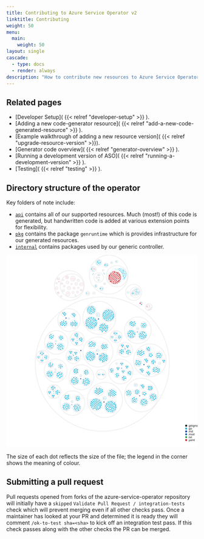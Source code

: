 ```yaml
---
title: Contributing to Azure Service Operator v2
linktitle: Contributing
weight: 50
menu:
  main:
    weight: 50
layout: single
cascade:
  - type: docs
  - render: always
description: "How to contribute new resources to Azure Service Operator v2"
---
```


## Related pages

* [Developer Setup]( {{< relref "developer-setup" >}} ).
* [Adding a new code-generator resource]( {{< relref "add-a-new-code-generated-resource" >}} ).
* [Example walkthrough of adding a new resource version]( {{< relref "upgrade-resource-version" >}}).
* [Generator code overview]( {{< relref "generator-overview" >}} ).
* [Running a development version of ASO]( {{< relref "running-a-development-version" >}} ).
* [Testing]( {{< relref "testing" >}} ).

## Directory structure of the operator

Key folders of note include:

* [`api`](https://github.com/Azure/azure-service-operator/tree/main/v2/api) contains all of our supported resources. Much (most!) of this code is generated, but handwritten code is added at various extension points for flexibility.
* [`pkg`](https://github.com/Azure/azure-service-operator/tree/main/v2/pkg) contains the package `genruntime` which is provides infrastructure for our generated resources.
* [`internal`](https://github.com/Azure/azure-service-operator/tree/main/v2/internal) contains packages used by our generic controller.

![Overview](images/aso-v2-structure.svg)

The size of each dot reflects the size of the file; the legend in the corner shows the meaning of colour.

## Submitting a pull request
Pull requests opened from forks of the azure-service-operator repository will initially have a `skipped` `Validate Pull Request / integration-tests` check which
will prevent merging even if all other checks pass. Once a maintainer has looked at your PR and determined it is ready they will comment `/ok-to-test sha=<sha>`
to kick off an integration test pass. If this check passes along with the other checks the PR can be merged.

